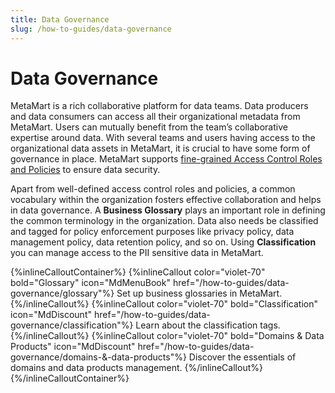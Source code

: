 ```yaml
---
title: Data Governance
slug: /how-to-guides/data-governance
---
```


# Data Governance

MetaMart is a rich collaborative platform for data teams. Data producers and data consumers can access all their organizational metadata from MetaMart. Users can mutually benefit from the team’s collaborative expertise around data. With several teams and users having access to the organizational data assets in MetaMart, it is crucial to have some form of governance in place. MetaMart supports [fine-grained Access Control Roles and Policies](/how-to-guides/admin-guide/roles-policies) to ensure data security.

Apart from well-defined access control roles and policies, a common vocabulary within the organization fosters effective collaboration and helps in data governance. A **Business Glossary** plays an important role in defining the common terminology in the organization. Data also needs be classified and tagged for policy enforcement purposes like privacy policy, data management policy, data retention policy, and so on. Using **Classification** you can manage access to the PII sensitive data in MetaMart.

{%inlineCalloutContainer%}
 {%inlineCallout
  color="violet-70"
  bold="Glossary"
  icon="MdMenuBook"
  href="/how-to-guides/data-governance/glossary"%}
  Set up business glossaries in MetaMart.
 {%/inlineCallout%}
 {%inlineCallout
  color="violet-70"
  bold="Classification"
  icon="MdDiscount"
  href="/how-to-guides/data-governance/classification"%}
  Learn about the classification tags.
 {%/inlineCallout%}
 {%inlineCallout
  color="violet-70"
  bold="Domains & Data Products"
  icon="MdDiscount"
  href="/how-to-guides/data-governance/domains-&-data-products"%}
  Discover the essentials of domains and data products management.
 {%/inlineCallout%}
{%/inlineCalloutContainer%}